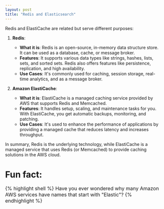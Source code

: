 ```yaml
---
layout: post
title: "Redis and Elasticsearch"
---
```


Redis and ElastiCache are related but serve different purposes:

1. **Redis**:

   - **What it is**: Redis is an open-source, in-memory data structure store. It can be used as a database, cache, or message broker.
   - **Features**: It supports various data types like strings, hashes, lists, sets, and sorted sets. Redis also offers features like persistence, replication, and high availability.
   - **Use Cases**: It's commonly used for caching, session storage, real-time analytics, and as a message broker.

2. **Amazon ElastiCache**:
   - **What it is**: ElastiCache is a managed caching service provided by AWS that supports Redis and Memcached.
   - **Features**: It handles setup, scaling, and maintenance tasks for you. With ElastiCache, you get automatic backups, monitoring, and patching.
   - **Use Cases**: It's used to enhance the performance of applications by providing a managed cache that reduces latency and increases throughput.

In summary, Redis is the underlying technology, while ElastiCache is a managed service that uses Redis (or Memcached) to provide caching solutions in the AWS cloud.

# Fun fact:
<font size="3" align="center"> 
{% highlight shell %}
Have you ever wondered why many Amazon AWS services have names that start with "Elastic"?
{% endhighlight %}
</font>

